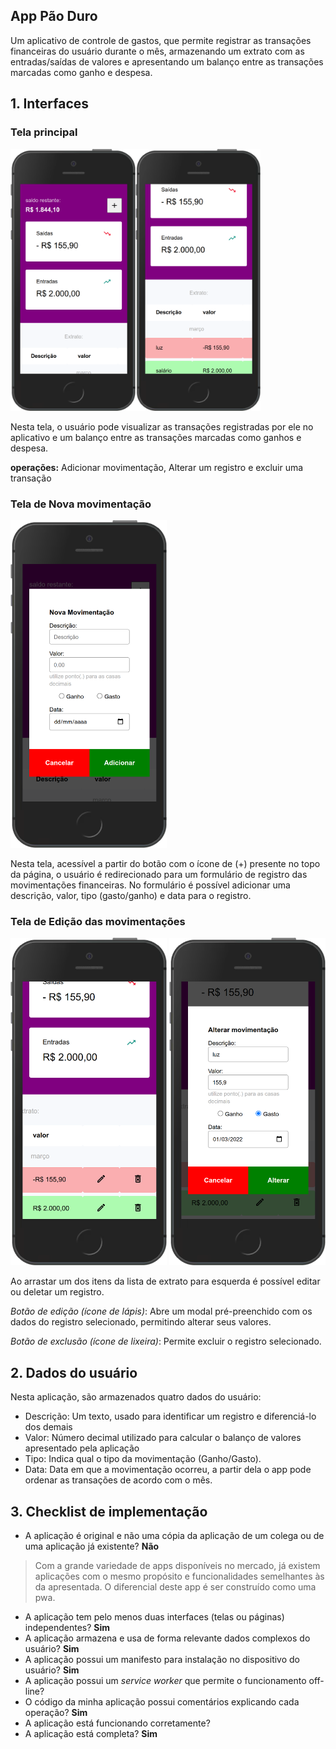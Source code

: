 ## App Pão Duro 

   Um aplicativo de controle de gastos, que permite  registrar as transações financeiras do usuário durante o mês, armazenando um extrato com as entradas/saídas de valores e apresentando um balanço entre as transações marcadas como ganho e despesa.  

## 1. Interfaces
### Tela principal
   <img 
      src="./assets/screenshot/home_screen.png" 
      alt="home-screen" 
      title="app home-screen" 
      width="200"
   /><img 
      src="./assets/screenshot/home_screen2.png" 
      alt="home-screen lista de extrato" 
      title="app home-screen" 
      width="200"
   />



   Nesta tela, o usuário pode visualizar as transações registradas por ele no aplicativo e um balanço entre as transações marcadas como ganhos e despesa.  

   **operações:**
   Adicionar movimentação, Alterar um registro e excluir uma transação 
  

### Tela de Nova movimentação

   <img 
      src="./assets/screenshot/add_screen.png" 
      alt="home-screen lista de extrato" 
      title="app home-screen" 
      width="250"
   /> 

   Nesta tela, acessível a partir do botão com o ícone de (+) presente no topo da página, o usuário é redirecionado para um formulário de registro das movimentações financeiras. No formulário é possível adicionar uma descrição, valor, tipo (gasto/ganho) e data para o registro.

### Tela de Edição das movimentações

   <img 
      src="./assets/screenshot/edit_screen.png" 
      alt="home-screen lista de extrato" 
      title="app home-screen" 
      width="250"
   /> <img 
      src="./assets/screenshot/edit_screen2.png" 
      alt="home-screen lista de extrato" 
      title="app home-screen" 
      width="250"
   />

   Ao arrastar um dos itens da lista de extrato para esquerda é possível editar ou deletar um registro.
   
  _Botão de edição (ícone de lápis)_: Abre um modal pré-preenchido com os dados do registro selecionado, permitindo alterar seus valores.

   _Botão de exclusão (ícone de lixeira)_: Permite excluir o registro selecionado.


## 2. Dados do usuário
   Nesta aplicação, são armazenados quatro dados do usuário:
   - Descrição: Um texto, usado para identificar um registro e diferenciá-lo dos demais   
   - Valor: Número decimal utilizado para calcular o balanço de valores apresentado pela aplicação 
   - Tipo: Indica qual o tipo da movimentação (Ganho/Gasto).
   - Data: Data em que a movimentação ocorreu, a partir dela o app pode ordenar as transações de acordo com o mês.



## 3. Checklist de implementação

   - A aplicação é original e não uma cópia da aplicação de um colega ou de uma aplicação já existente? **Não** <br>
   > Com a grande variedade de apps disponíveis no mercado, já existem aplicações com o mesmo propósito e funcionalidades semelhantes  às da apresentada. 
   >O diferencial deste app é ser construído como uma pwa.
   - A aplicação tem pelo menos duas interfaces (telas ou páginas) independentes? **Sim** <br>
   - A aplicação armazena e usa de forma relevante dados complexos do usuário? **Sim** <br>
   - A aplicação possui um manifesto para instalação no dispositivo do usuário? **Sim** <br>
   - A aplicação possui um _service worker_ que permite o funcionamento off-line? <br>
   - O código da minha aplicação possui comentários explicando cada operação? **Sim** <br>
   - A aplicação está funcionando corretamente? <br>
   - A aplicação está completa? **Sim**<br>
